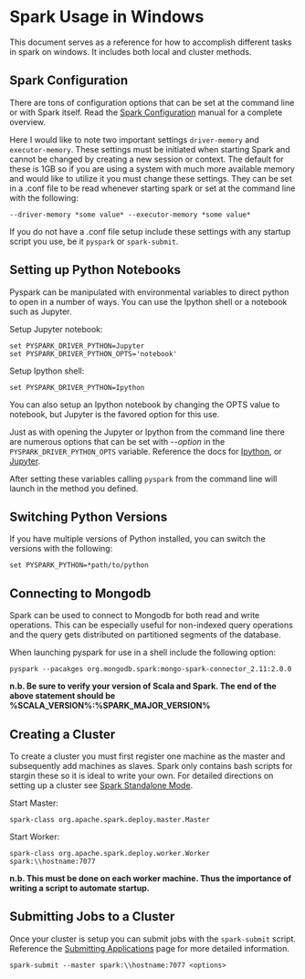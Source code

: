 # Spark Usage in Windows
This document serves as a reference for how to accomplish different tasks in spark on windows. It includes both local and cluster methods.

## Spark Configuration
There are tons of configuration options that can be set at the command line or with Spark itself. Read the [Spark Configuration](http://spark.apache.org/docs/latest/configuration.html) manual for a complete overview.

Here I would like to note two important settings `driver-memory` and `executor-memory`. These settings must be initiated when starting Spark and cannot be changed by creating a new session or context. The default for these is 1GB so if you are using a system with much more available memory and would like to utilize it you must change these settings. They can be set in a .conf file to be read whenever starting spark or set at the command line with the following:

```
--driver-memory *some value* --executor-memory *some value*
```

If you do not have a .conf file setup include these settings with any startup script you use, be it `pyspark` or `spark-submit`. 

## Setting up Python Notebooks
Pyspark can be manipulated with environmental variables to direct python to open in a number of ways. You can use the Ipython shell or a notebook such as Jupyter.

Setup Jupyter notebook:
```
set PYSPARK_DRIVER_PYTHON=Jupyter
set PYSPARK_DRIVER_PYTHON_OPTS='notebook'
```
Setup Ipython shell:
```
set PYSPARK_DRIVER_PYTHON=Ipython
```
You can also setup an Ipython notebook by changing the OPTS value to notebook, but Jupyter is the favored option for this use.

Just as with opening the Jupyter or Ipython from the command line there are numerous options that can be set with --*option* in the `PYSPARK_DRIVER_PYTHON_OPTS` variable. Reference the docs for [Ipython](https://ipython.org/ipython-doc/3/config/intro.html#setting-config), or [Jupyter](http://jupyter-notebook.readthedocs.io/en/latest/config.html).

After setting these variables calling `pyspark` from the command line will launch in the method you defined.

## Switching Python Versions
If you have multiple versions of Python installed, you can switch the versions with the following:
```
set PYSPARK_PYTHON=*path/to/python
```

## Connecting to Mongodb
Spark can be used to connect to Mongodb for both read and write operations. This can be especially useful for non-indexed query operations and the query gets distributed on partitioned segments of the database.

When launching pyspark for use in a shell include the following option:
```
pyspark --pacakges org.mongodb.spark:mongo-spark-connector_2.11:2.0.0
```
**n.b. Be sure to verify your version of Scala and Spark. The end of the above statement should be %SCALA_VERSION%:%SPARK_MAJOR_VERSION%**

## Creating a Cluster
To create a cluster you must first register one machine as the master and subsequently add machines as slaves. Spark only contains bash scripts for stargin these so it is ideal to write your own. For detailed directions on setting up a cluster see [Spark Standalone Mode](http://spark.apache.org/docs/latest/spark-standalone.html).

Start Master:
```
spark-class org.apache.spark.deploy.master.Master
```
Start Worker:
```
spark-class org.apache.spark.deploy.worker.Worker spark:\\hostname:7077
```
**n.b. This must be done on each worker machine. Thus the importance of writing a script to automate startup.**

## Submitting Jobs to a Cluster
Once your cluster is setup you can submit jobs with the `spark-submit` script. Reference the [Submitting Applications](http://spark.apache.org/docs/latest/submitting-applications.html) page for more detailed information.  

```
spark-submit --master spark:\\hostname:7077 <options>
```
